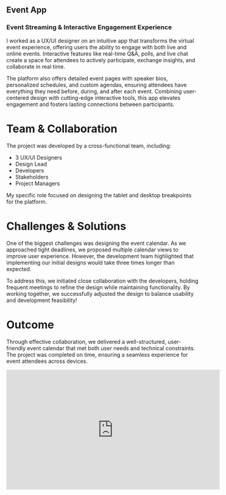 ## Event App 
### Event Streaming & Interactive Engagement Experience

I worked as a UX/UI designer on an intuitive app that transforms the virtual event experience, offering users the ability to engage with both live and online events. Interactive features like real-time Q&A, polls, and live chat create a space for attendees to actively participate, exchange insights, and collaborate in real time.

The platform also offers detailed event pages with speaker bios, personalized schedules, and custom agendas, ensuring attendees have everything they need before, during, and after each event. Combining user-centered design with cutting-edge interactive tools, this app elevates engagement and fosters lasting connections between participants.


# Team & Collaboration
The project was developed by a cross-functional team, including:

- 3 UX/UI Designers
- Design Lead
- Developers
- Stakeholders
- Project Managers

My specific role focused on designing the tablet and desktop breakpoints for the platform.

# Challenges & Solutions
One of the biggest challenges was designing the event calendar. As we approached tight deadlines, we proposed multiple calendar views to improve user experience. However, the development team highlighted that implementing our initial designs would take three times longer than expected.

To address this, we initiated close collaboration with the developers, holding frequent meetings to refine the design while maintaining functionality. By working together, we successfully adjusted the design to balance usability and development feasibility!

# Outcome
Through effective collaboration, we delivered a well-structured, user-friendly event calendar that met both user needs and technical constraints. The project was completed on time, ensuring a seamless experience for event attendees across devices.



<iframe width="560" height="315" src="https://www.youtube.com/embed/0vbcgUm2NTA" frameborder="0" allow="accelerometer; autoplay; clipboard-write; encrypted-media; gyroscope; picture-in-picture" allowfullscreen></iframe>


